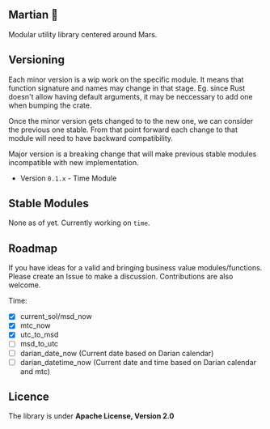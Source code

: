 ## Martian 👾

Modular utility library centered around Mars.

## Versioning

Each minor version is a wip work on the specific module. It means that function signature and names may change in that stage. Eg. since Rust doesn't allow having default arguments, it may be neccessary to add one when bumping the crate.

Once the minor version gets changed to to the new one, we can consider the previous one stable. From that point forward each change to that module will need to have backward compatibility.

Major version is a breaking change that will make previous stable modules incompatible with new implementation.

- Version `0.1.x` - Time Module

## Stable Modules

None as of yet. Currently working on `time`.

## Roadmap

If you have ideas for a valid and bringing business value modules/functions. Please create an Issue to make a discussion. Contributions are also welcome.

Time:

- [x] current_sol/msd_now
- [x] mtc_now
- [x] utc_to_msd
- [ ] msd_to_utc
- [ ] darian_date_now (Current date based on Darian calendar)
- [ ] darian_datetime_now (Current date and time based on Darian calendar and mtc)

## Licence

The library is under **Apache License, Version 2.0**
